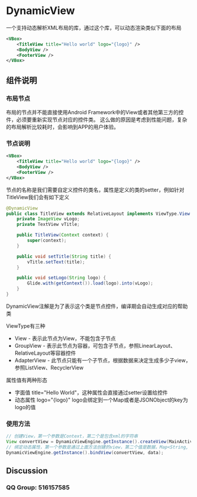 DynamicView
===========

一个支持动态解析XML布局的库，通过这个库，可以动态渲染类似下面的布局
```xml
<VBox>
    <TitleView title="Hello world" logo="{logo}" />
    <BodyView />
    <FooterView />
</VBox>
```

## 组件说明


### 布局节点

布局的节点并不能直接使用Android Framework中的View或者其他第三方的控件，必须要重新实现节点对应的控件类。
这么做的原因是考虑到性能问题，复杂的布局解析比较耗时，会影响到APP的用户体验。

### 节点说明

```xml
<VBox>
    <TitleView title="Hello world" logo="{logo}" />
    <BodyView />
    <FooterView />
</VBox>
```
节点的名称是我们需要自定义控件的类名，属性是定义的类的setter，例如针对TitleView我们会有如下定义

```java
@DynamicView
public class TitleView extends RelativeLayout implements ViewType.View {
    private ImageView vLogo;
    private TextView vTitle;

    public TitleView(Context context) {
        super(context);
    }

    public void setTitle(String title) {
        vTitle.setText(title);
    }

    public void setLogo(String logo) {
        Glide.with(getContext()).load(logo).into(vLogo);
    }
}
```
DynamicView注解是为了表示这个类是节点控件，编译期会自动生成对应的帮助类

ViewType有三种
* View - 表示此节点为View，不能包含子节点
* GroupView - 表示此节点为容器，可包含子节点，参照LinearLayout、RelativeLayout等容器控件
* AdapterView - 此节点只能有一个子节点，根据数据来决定生成多少子view，参照ListView、RecyclerView

属性值有两种形态
* 字面值 title="Hello World"，这种属性会直接通过setter设置给控件
* 动态属性 logo="{logo}" logo会绑定到一个Map或者是JSONObject的key为logo的值


### 使用方法

```java
// 创建View，第一个参数是Context，第二个是包含xml的字符串
View convertView = DynamicViewEngine.getInstance().createView(MainActivity.this, layoutXml);
// 绑定动态属性，第一个参数是通过上面方法创建的view，第二个值是数据，Map<String, String> 或者 JSONObject
DynamicViewEngine.getInstance().bindView(convertView, data);

```

## Discussion

### QQ Group: 516157585
